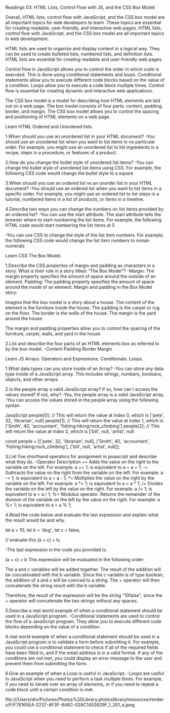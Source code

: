 Readings 03: HTML Lists, Control Flow with JS, and the CSS Box Model

Overall, HTML lists, control flow with JavaScript, and the CSS box model are all important topics for web developers to learn. These topics are essential for creating readable, user-friendly, and interactive web pages.
HTML lists, control flow with JavaScript, and the CSS box model are all important topics in web development.

HTML lists are used to organize and display content in a logical way. They can be used to create bulleted lists, numbered lists, and definition lists. HTML lists are essential for creating readable and user-friendly web pages.

Control flow in JavaScript allows you to control the order in which code is executed. This is done using conditional statements and loops. Conditional statements allow you to execute different code blocks based on the value of a condition. Loops allow you to execute a code block multiple times. Control flow is essential for creating dynamic and interactive web applications.

The CSS box model is a model for describing how HTML elements are laid out on a web page. The box model consists of four parts: content, padding, border, and margin. The CSS box model allows you to control the spacing and positioning of HTML elements on a web page.

Learn HTML
Ordered and Unordered lists.

1.When should you use an unordered list in your HTML document?
-You should use an unordered list when you want to list items in no particular order. For example, you might use an unordered list to list ingredients in a recipe, steps in a procedure, or features of a product.



2.How do you change the bullet style of unordered list items?
-You can change the bullet style of unordered list items using CSS. For example, the following CSS code would change the bullet style to a square

3.When should you use an ordered list vs an unorder list in your HTML document?
-You should use an ordered list when you want to list items in a specific order. For example, you might use an ordered list to list steps in a tutorial, numbered items in a list of products, or items in a timeline.



4.Describe two ways you can change the numbers on list items provided by an ordered list?
-You can use the start attribute. The start attribute tells the browser where to start numbering the list items. For example, the following HTML code would start numbering the list items at 5

-You can use CSS to change the style of the list item numbers. For example, the following CSS code would change the list item numbers to roman numerals

Learn CSS
The Box Model.

1.Describe the CSS properties of margin and padding as characters in a story. What is their role in a story titled: “The Box Model”?
-Margin: The margin property specifies the amount of space around the outside of an element.
Padding: The padding property specifies the amount of space around the inside of an element.
Margin and padding in the Box Model story:

Imagine that the box model is a story about a house. The content of the element is the furniture inside the house. The padding is the carpet or rug on the floor. The border is the walls of the house. The margin is the yard around the house.

The margin and padding properties allow you to control the spacing of the furniture, carpet, walls, and yard in the house.

2.List and describe the four parts of an HTML elements box as referred to by the box model.
-Content
Padding
Border
Margin

Learn JS
Arrays. Operators and Expressions. Conditionals. Loops.

1.What data types can you store inside of an Array?
-You can store any data type inside of a JavaScript array. This includes strings, numbers, booleans, objects, and other arrays.

2.Is the people array a valid JavaScript array? If so, how can I access the values stored? If not, why?
-Yes, the people array is a valid JavaScript array.
-You can access the values stored in the people array using the following syntax:

JavaScript
people[0]; // This will return the value at index 0, which is ['pete', 32, 'librarian', null]
people[1]; // This will return the value at index 1, which is ['Smith', 40, 'accountant', 'fishing:hiking:rock_climbing']
people[2]; // This will return the value at index 2, which is ['bill', null, 'artist', null


 const people = [['pete', 32, 'librarian', null], ['Smith', 40, 'accountant', 'fishing:hiking:rock_climbing'], ['bill', null, 'artist', null]];

3.List five shorthand operators for assignment in javascript and describe what they do.
-Operator	Description
+=	Adds the value on the right to the variable on the left. For example: a += 1; is equivalent to a = a + 1;
-=	Subtracts the value on the right from the variable on the left. For example: a -= 1; is equivalent to a = a - 1;
*=	Multiplies the value on the right by the variable on the left. For example: a *= 1; is equivalent to a = a * 1;
/=	Divides the variable on the left by the value on the right. For example: a /= 1; is equivalent to a = a / 1;
%=	Modulus operator. Returns the remainder of the division of the variable on the left by the value on the right. For example: a %= 1; is equivalent to a = a % 1;

4.Read the code below and evaluate the last expression and explain what the result would be and why.

 let a = 10;
 let b = 'dog';
 let c = false;

 // evaluate this
 (a + c) + b;
 
 -The last expression in the code you provided is:

(a + c) + b
This expression will be evaluated in the following order:

The a and c variables will be added together.
The result of the addition will be concatenated with the b variable.
Since the c variable is of type boolean, the addition of a and c will be coerced to a string. The + operator will then concatenate the string result with the b variable.

Therefore, the result of the expression will be the string "10false", since the + operator will concatenate the two strings without any spaces.


5.Describe a real world example of when a conditional statement should be used in a JavaScript program.
-Conditional statements are used to control the flow of a JavaScript program. They allow you to execute different code blocks depending on the value of a condition.

A real world example of when a conditional statement should be used in a JavaScript program is to validate a form before submitting it. For example, you could use a conditional statement to check if all of the required fields have been filled in, and if the email address is in a valid format. If any of the conditions are not met, you could display an error message to the user and prevent them from submitting the form.

6.Give an example of when a Loop is useful in JavaScript.
-Loops are useful in JavaScript when you need to perform a task multiple times. For example, if you need to iterate over an array of elements, or if you need to repeat a code block until a certain condition is met.

file:///Users/dm/Pictures/Photos%20Library.photoslibrary/resources/renders/F/F78165EA-2237-4F3F-846C-029C1452629F_1_201_a.jpeg